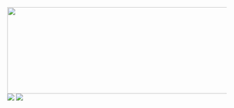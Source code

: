 <img src="https://files.catbox.moe/844ybf.gif" width="700" height="200">
<img src="https://files.catbox.moe/9z9beb.webp"> <img src="https://pixelbank.neocities.org/blinkies/c62667e8.gif">
